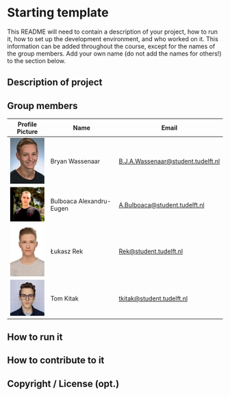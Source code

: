 # Starting template

This README will need to contain a description of your project, how to run it, how to set up the development environment, and who worked on it.
This information can be added throughout the course, except for the names of the group members.
Add your own name (do not add the names for others!) to the section below.

## Description of project

## Group members

| Profile Picture                                                  | Name                     | Email                              |
|------------------------------------------------------------------|--------------------------|------------------------------------|
| <img src="docs/profile_pictures/pf_Bryan.jfif" width="80">       | Bryan Wassenaar          | B.J.A.Wassenaar@student.tudelft.nl |
| <img src ="docs/profile_pictures/photo_eugen.jfif" width = "80"> | Bulboaca Alexandru-Eugen | A.Bulboaca@student.tudelft.nl      |
| <img src ="docs/profile_pictures/pf_Lukasz.jpg" width = "80">    | Łukasz Rek		          | Rek@student.tudelft.nl             |
| <img src ="docs/profile_pictures/pf_Tom.jpg" width = "80">   | Tom Kitak		      | tkitak@student.tudelft.nl             |

<!-- Instructions (remove once assignment has been completed -->
<!-- - Add (only!) your own name to the table above (use Markdown formatting) -->
<!-- - Mention your *student* email address -->
<!-- - Preferably add a recognizable photo, otherwise add your GitLab photo -->
<!-- - (please make sure the photos have the same size) --> 

## How to run it

## How to contribute to it

## Copyright / License (opt.)
